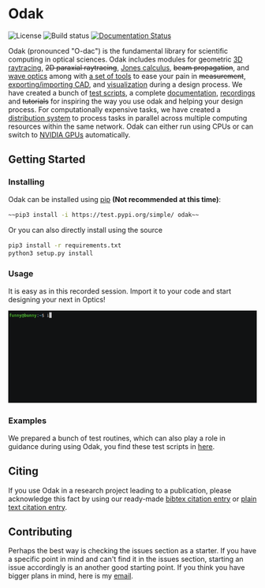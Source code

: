 # Odak
![License](https://img.shields.io/badge/license-Apache--2.0-blue.svg)
![Build status](https://travis-ci.com/kunguz/odak.svg?branch=next)
[![Documentation Status](https://readthedocs.org/projects/odak/badge/?version=latest)](https://odak.readthedocs.io/en/latest/?badge=latest)

Odak (pronounced "O-dac") is the fundamental library for scientific computing in optical sciences. Odak includes modules for geometric [3D raytracing](odak/raytracing/), ~~2D paraxial raytracing~~, [Jones calculus](odak/jones), ~~beam propagation~~, and [wave optics](odak/wave) among with [a set of tools](odak/tools) to ease your pain in ~~measurement~~, [exporting/importing CAD](odak/tools/asset.py), and [visualization](odak/visualize) during a design process. We have created a bunch of [test scripts](test/), a complete [documentation](https://odak.readthedocs.io), [recordings](recordings) and ~~tutorials~~ for inspiring the way you use odak and helping your design process. For computationally expensive tasks, we have created a [distribution system](odak/manager) to process tasks in parallel across multiple computing resources within the same network. Odak can either run using CPUs or can switch to [NVIDIA GPUs](odak/__init__.py#L8) automatically.

## Getting Started

### Installing
Odak can be installed using [pip](https://pypi.org/project/pip) **(Not recommended at this time)**:

```bash
~~pip3 install -i https://test.pypi.org/simple/ odak~~
```

Or you can also directly install using the source

```bash
pip3 install -r requirements.txt
python3 setup.py install
```

### Usage
It is easy as in this recorded session. Import it to your code and start designing your next in Optics!

![alt tag](recordings/example.gif)

### Examples
We prepared a bunch of test routines, which can also play a role in guidance during using Odak, you find these test scripts in [here](test/).

## Citing
If you use Odak in a research project leading to a publication, please acknowledge this fact by using our ready-made [bibtex citation entry](citations/odak.bib) or [plain text citation entry](citations/odak.txt).

## Contributing
Perhaps the best way is checking the issues section as a starter. If you have a specific point in mind and can't find it in the issues section, starting an issue accordingly is an another good starting point. If you think you have bigger plans in mind, here is my [email](kunguz@gmail.com).
